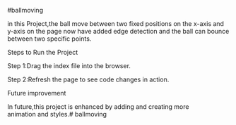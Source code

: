 #ballmoving

in this Project,the ball move between two fixed positions on the x-axis and y-axis on the page now have added edge detection and the ball can bounce between two specific points.

Steps to Run the Project

Step 1:Drag the index file into the browser.

Step 2:Refresh the page to see code changes in action.

Future improvement

In future,this project is enhanced by adding and creating more animation and styles.# ballmoving

